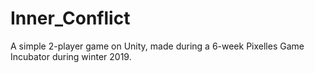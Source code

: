 # Inner_Conflict
 A simple 2-player game on Unity, made during a 6-week Pixelles Game Incubator during winter 2019.

